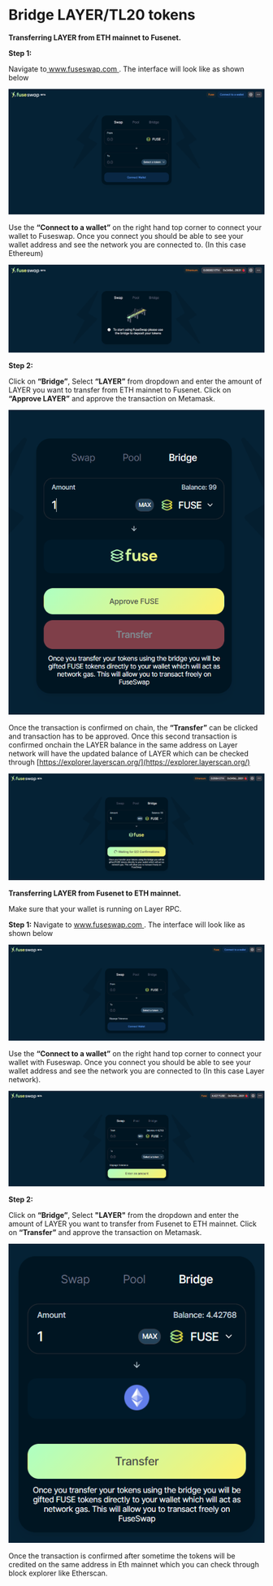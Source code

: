 # Bridge LAYER/TL20 tokens

**Transferring LAYER from ETH mainnet to Fusenet.**

**Step 1:**

Navigate to[ www.fuseswap.com ](https://fuseswap.com/). The interface will look like as shown below

![](../.gitbook/assets/0%20%286%29.png)

Use the **“Connect to a wallet”** on the right hand top corner to connect your wallet to Fuseswap. Once you connect you should be able to see your wallet address and see the network you are connected to. \(In this case Ethereum\)

![](../.gitbook/assets/1%20%289%29.png)

**Step 2:**

Click on **“Bridge”**, Select **“LAYER”** from dropdown and enter the amount of LAYER you want to transfer from ETH mainnet to Fusenet. Click on **“Approve LAYER”** and approve the transaction on Metamask.

![](../.gitbook/assets/2%20%289%29.png)

Once the transaction is confirmed on chain, the **“Transfer”** can be clicked and transaction has to be approved. Once this second transaction is confirmed onchain the LAYER balance in the same address on Layer network will have the updated balance of LAYER which can be checked through [https://explorer.layerscan.org/](https://explorer.layerscan.org/) 

![](../.gitbook/assets/3%20%288%29.png)

**Transferring LAYER from Fusenet to ETH mainnet.**

Make sure that your wallet is running on Layer RPC.

**Step 1:** Navigate to [www.fuseswap.com ](https://fuseswap.com/). The interface will look like as shown below

![](../.gitbook/assets/4%20%289%29.png)

Use the **“Connect to a wallet”** on the right hand top corner to connect your wallet with Fuseswap. Once you connect you should be able to see your wallet address and see the network you are connected to \(In this case Layer network\).

![](../.gitbook/assets/5%20%286%29.png)

**Step 2:**

Click on **“Bridge”**, Select **"LAYER"** from the dropdown and enter the amount of LAYER you want to transfer from Fusenet to ETH mainnet. Click on **“Transfer”** and approve the transaction on Metamask.

![](../.gitbook/assets/6%20%287%29.png)

Once the transaction is confirmed after sometime the tokens will be credited on the same address in Eth mainnet which you can check through block explorer like Etherscan.

